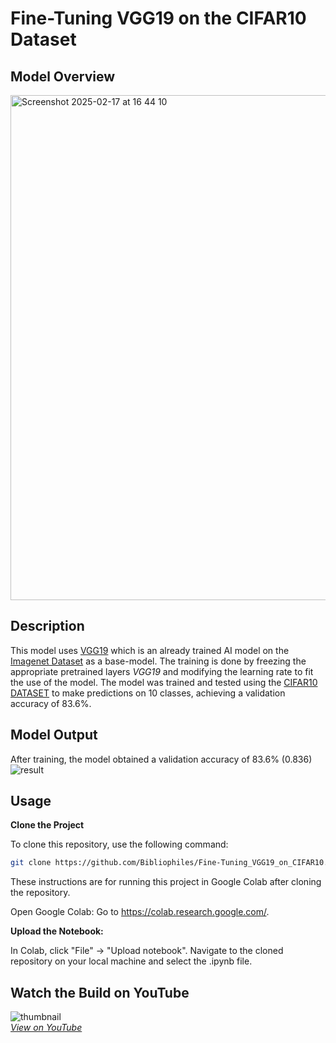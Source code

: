# Fine-Tuning VGG19 on the CIFAR10 Dataset

## Model Overview
<img width="808" alt="Screenshot 2025-02-17 at 16 44 10" src="https://github.com/user-attachments/assets/b7b9e3e9-bd14-418f-b510-e422c8d996c7" />

## Description
This model uses [VGG19](https://www.tensorflow.org/api_docs/python/tf/keras/applications/VGG19) which is an already trained AI model on the
[Imagenet Dataset](https://www.image-net.org/challenges/LSVRC/index.php) as a base-model. The training is done by freezing the appropriate pretrained layers *VGG19* and modifying the learning rate to fit the use of the model. The model was trained and tested using the [CIFAR10 DATASET](https://www.cs.toronto.edu/~kriz/cifar.html) to make predictions on 10 classes, achieving a validation accuracy of 83.6%.  

## Model Output
After training, the model obtained a validation accuracy of 83.6% (0.836)   
![result](https://github.com/user-attachments/assets/9712f345-d786-4fdd-a380-0b5f1229213a)

## Usage
**Clone the Project**

To clone this repository, use the following command:

```bash
git clone https://github.com/Bibliophiles/Fine-Tuning_VGG19_on_CIFAR10.git
```

These instructions are for running this project in Google Colab after cloning the repository.

Open Google Colab: Go to https://colab.research.google.com/.

**Upload the Notebook:**

In Colab, click "File" -> "Upload notebook". Navigate to the cloned repository on your local machine and select the .ipynb file.   

## Watch the Build on YouTube   

![thumbnail](https://github.com/user-attachments/assets/b4507c7b-9661-40ff-9a36-12efdb741ac8)   
*[View on YouTube](https://youtu.be/A26Tjvv_DLA?si=dsSKMges0KZ41ZR1)*
